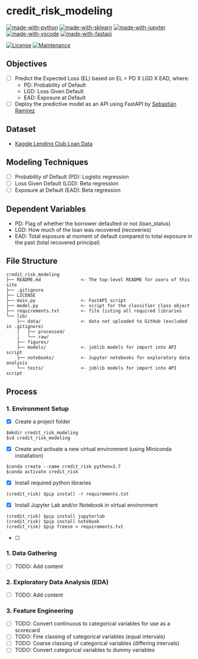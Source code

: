 # credit_risk_modeling

[![made-with-python](https://img.shields.io/badge/Built%20with-Python-1f425f.svg)](https://www.python.org/)
[![made-with-sklearn](https://img.shields.io/badge/Built%20with-sklearn-1f425f.svg)](https://scikit-learn.org/)
[![made-with-jupyter](https://img.shields.io/badge/Built%20with-Jupyter-1f425f.svg)](https://jupyter.org/)
[![made-with-vscode](https://img.shields.io/badge/Built%20with-VS%20Code-1f425f.svg)](https://code.visualstudio.com/)
[![made-with-fastapi](https://img.shields.io/badge/Built%20with-FastAPI-1f425f.svg)](https://fastapi.tiangolo.com/)

[![License](https://img.shields.io/badge/License-Apache%202.0-blue.svg)](https://opensource.org/licenses/Apache-2.0)
[![Maintenance](https://img.shields.io/badge/Maintained%3F-yes-green.svg)](https://github.com/ai-portfolio/credit_risk_modeling/graphs/commit-activity)

## Objectives

- [ ] Predict the Expected Loss (EL) based on EL = PD X LGD X EAD, where:
    - PD: Probability of Default
    - LGD: Loss Given Default
    - EAD: Exposure at Default
- [ ] Deploy the predictive model as an API using FastAPI by [Sebastián Ramírez](https://fastapi.tiangolo.com/)

## Dataset

- [Kaggle Lending Club Loan Data](https://www.kaggle.com/wendykan/lending-club-loan-data/version/1)

## Modeling Techniques

- [ ] Probability of Default (PD): Logistic regression
- [ ] Loss Given Default (LGD): Beta regression
- [ ] Exposure at Default (EAD): Beta regression

## Dependent Variables

- PD: Flag of whether the borrower defaulted or not (loan_status)
- LGD: How much of the loan was recovered (recoveries)
- EAD: Total exposure at moment of default compared to total exposure in the past (total recovered principal)

## File Structure

```{}
credit_risk_modeling
├── README.md               <- The top-level README for users of this site
├── .gitignore
├── LICENSE
├── main.py                 <- FastAPI script
├── model.py                <- script for the classifier class object
├── requirements.txt        <- file listing all required libraries
└── lib/
    ├── data/               <- data not uploaded to GitHub (excluded in .gitignore)
    |   ├── processed/
    |   └── raw/
    ├── figures/
    ├── models/             <- joblib models for import into API script
    ├── notebooks/          <- Jupyter notebooks for exploratory data analysis
    └── tests/              <- joblib models for import into API script
```

## Process

### 1. Environment Setup

- [x] Create a project folder

```{}
$mkdir credit_risk_modeling
$cd credit_risk_modeling
```

- [x] Create and activate a new virtual environment (using Miniconda installation)

```{}
$conda create --name credit_risk python=3.7
$conda activate credit_risk
```

- [x] Install required python libraries

```{}
(credit_risk) $pip install -r requirements.txt
```

- [x] Install Jupyter Lab and/or Notebook in virtual environment

```{}
(credit_risk) $pip install jupyterlab
(credit_risk) $pip install notebook
(credit_risk) $pip freeze > requirements.txt
```

- [ ] 

### 1. Data Gathering

- [ ] TODO: Add content

### 2. Exploratory Data Analysis (EDA)

- [ ] TODO: Add content

### 3. Feature Engineering

- [ ] TODO: Convert continuous to categorical variables for use as a scorecard
- [ ] TODO: Fine classing of categorical variables (equal intervals)
- [ ] TODO: Coarse classing of categorical variables (differing intervals)
- [ ] TODO: Convert categorical variables to dummy variables
